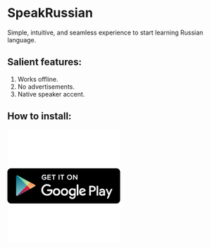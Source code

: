 # SpeakRussian
Simple, intuitive, and seamless experience to start learning Russian language.
## Salient features:
1. Works offline.
2. No advertisements.
3. Native speaker accent.
## How to install:
[![](https://github.com/forfireonly/SpeakRussian/blob/master/256x256.png)](https://play.google.com/store/apps/details?id=com.annandroidapps.speakrussian)

